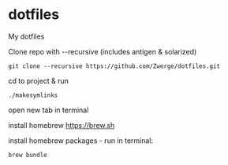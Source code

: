 # dotfiles
My dotfiles

Clone repo with --recursive (includes antigen & solarized)
```
git clone --recursive https://github.com/Zwerge/dotfiles.git
```
cd to project & run 
```
./makesymlinks
```
open new tab in terminal

install homebrew https://brew.sh

install homebrew packages - run in terminal:
```
brew bundle
```
